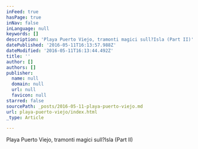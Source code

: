 ```yaml
---
inFeed: true
hasPage: true
inNav: false
inLanguage: null
keywords: []
description: 'Playa Puerto Viejo, tramonti magici sull?Isla (Part II)'
datePublished: '2016-05-11T16:13:57.988Z'
dateModified: '2016-05-11T16:13:44.492Z'
title: ''
author: []
authors: []
publisher:
  name: null
  domain: null
  url: null
  favicon: null
starred: false
sourcePath: _posts/2016-05-11-playa-puerto-viejo.md
url: playa-puerto-viejo/index.html
_type: Article

---
```

Playa Puerto Viejo, tramonti magici sull?Isla (Part II)